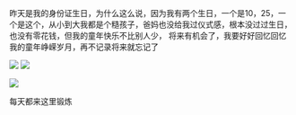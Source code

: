 昨天是我的身份证生日，为什么这么说，因为我有两个生日，一个是10，25，一个是这个，从小到大我都是个糙孩子，爸妈也没给我过仪式感，根本没过过生日，也没有零花钱，但我的童年快乐不比别人少，
将来有机会了，我要好好回忆回忆我的童年峥嵘岁月，再不记录将来就忘记了

![](http://upload-images.jianshu.io/upload_images/6904315-b541831c41f75fd7.jpg?imageMogr2/auto-orient/strip%7CimageView2/2/w/1080/q/50)
![](http://upload-images.jianshu.io/upload_images/6904315-10f6dcaf11577cc2.jpg?imageMogr2/auto-orient/strip%7CimageView2/2/w/1080/q/50)

![](http://upload-images.jianshu.io/upload_images/6904315-aeffdf8687e17c87.jpg?imageMogr2/auto-orient/strip%7CimageView2/2/w/1080/q/50)


每天都来这里锻炼
